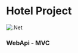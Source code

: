 # Hotel Project

![.Net](https://img.shields.io/badge/.NET-5C2D91?style=for-the-badge&logo=.net&logoColor=white)

<h3>WebApi -
MVC</h3>

